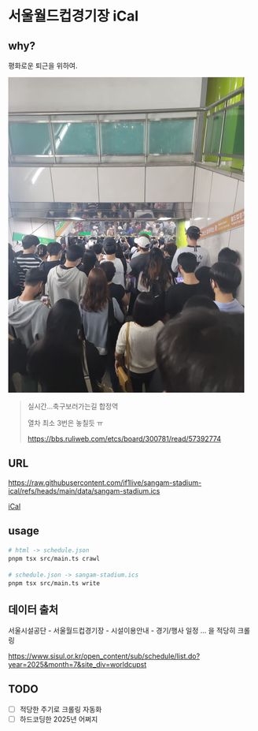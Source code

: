 # 서울월드컵경기장 iCal

## why?

평화로운 퇴근을 위하여.

![실시간...축구보러가는길 합정역](./images/resize.jpg)

> 실시간...축구보러가는길 합정역
>
> 열차 최소 3번은 놓칠듯 ㅠ
>
> <https://bbs.ruliweb.com/etcs/board/300781/read/57392774>

## URL

<https://raw.githubusercontent.com/if1live/sangam-stadium-ical/refs/heads/main/data/sangam-stadium.ics>

[iCal](https://raw.githubusercontent.com/if1live/sangam-stadium-ical/refs/heads/main/data/sangam-stadium.ics)

## usage

```sh
# html -> schedule.json
pnpm tsx src/main.ts crawl

# schedule.json -> sangam-stadium.ics
pnpm tsx src/main.ts write
```

## 데이터 출처

서울시설공단 - 서울월드컵경기장 - 시설이용안내 - 경기/행사 일정
... 을 적당히 크롤링

<https://www.sisul.or.kr/open_content/sub/schedule/list.do?year=2025&month=7&site_div=worldcupst>

## TODO

- [ ] 적당한 주기로 크롤링 자동화
- [ ] 하드코딩한 2025년 어쩌지
